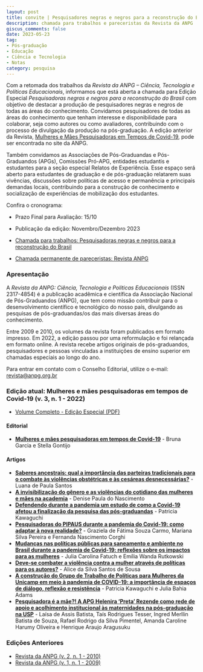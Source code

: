 ```yaml
---
layout: post
title: convite | Pesquisadores negras e negros para a reconstrução do Brasil
description: chamada para trabalhos e pareceristas da Revista da ANPG
giscus_comments: false
date: 2023-05-23
tag:
- Pós-graduação
- Educação
- Ciência e Tecnologia
- Notas
category: pesquisa
---
```


Com a retomada dos trabalhos da *Revista da ANPG – Ciência, Tecnologia e Políticas Educacionais*, informamos que está aberta a chamada para Edição Especial *Pesquisadoras negras e negros para a reconstrução do Brasil* com objetivo de destacar a produção de pesquisadores negras e negros de todas as áreas do conhecimento. <span class="evidence">Convidamos pesquisadores de todas as áreas do conhecimento que tenham interesse e disponibilidade para colaborar, seja como autores ou como avaliadores, contribuindo com o processo de divulgação da produção na pós-graduação</span>. A edição anterior da Revista, [Mulheres e Mães Pesquisadoras em Tempos de Covid-19](https://www.anpg.org.br/08/07/2022/mulheres-cientistas-e-a-pandemia/), pode ser encontrada no site da ANPG. 

Também convidamos as Associações de Pós-Graduandas e Pós-Graduandos (APGs), Comissões Pró-APG, entidades estudantis e estudantes para a seção especial Relatos de Experiência. <span class="evidence">Esse espaço será aberto para estudantes de graduação e de pós-graduação</span> relatarem suas vivências, discussões sobre políticas de acesso e permanência e principais demandas locais, contribuindo para a construção de conhecimento e socialização de experiências de mobilização dos estudantes.

Confira o cronograma: 

- Prazo Final para Avaliação: 15/10
- Publicação da edição: Novembro/Dezembro 2023

- [Chamada para trabalhos: Pesquisadoras negras e negros para a reconstrução do Brasil](https://drive.google.com/file/d/1m9LbhdxokXBzKF2eLJrbymaUtti0bACz/view?usp=sharing)

- [Chamada permanente de pareceristas: Revista ANPG](https://drive.google.com/file/d/1WNKZCHuq-oYNi6qd5cVyQmijMt3-HuF8/view?usp=sharing)

### Apresentação

A *Revista da ANPG: Ciência, Tecnologia e Políticas Educacionais* (ISSN 2317-4854) é a publicação acadêmica e científica da Associação Nacional de Pós-Graduandos (ANPG), que tem como missão contribuir para o desenvolvimento científico e tecnológico do nosso país, divulgando as pesquisas de pós-graduandas/os das mais diversas áreas do conhecimento. 

Entre 2009 e 2010, os volumes da revista foram publicados em formato impresso. Em 2022, a edição passou por uma reformulação e foi relançada em formato online. A revista recebe artigos originais de pós-graduandos, pesquisadores e pessoas vinculadas a instituições de ensino superior em chamadas especiais ao longo do ano.

Para entrar em contato com o Conselho Editorial, utilize o e-mail: [revista@anpg.org.br](mailto:revista@anpg.org.br)


### Edição atual: Mulheres e mães pesquisadoras em tempos de Covid-19 (v. 3, n. 1 - 2022)

- [Volume Completo - Edição Especial (PDF)](https://drive.google.com/file/d/1Gr-yLmlWFneiADLXdZjB2n5ZOUGapHtd/view?usp=sharing)

#### Editorial 

- [**Mulheres e mães pesquisadoras em tempos de Covid-19**](https://drive.google.com/file/d/1kfyPxdcH8R-WJtMUd7y7dTwuAc7PhBaL/view?usp=sharing) - Bruna Garcia e Stella Gontijo

#### Artigos

- [**Saberes ancestrais: qual a importância das parteiras tradicionais para o combate às violências obstétricas e às cesáreas desnecessárias?**](https://drive.google.com/file/d/1l7Rp9awN2gyTbxCsXC3OJZKqIkP5eAO8/view?usp=sharing) - Luana de Paula Santos
- [**A invisibilização do gênero e as violências do cotidiano das mulheres e mães na academia**](https://drive.google.com/file/d/11Ti_oNOPtiHzJd8nLfz1k-kGKP21TF7Z/view?usp=sharing) - Denise Paula do Nascimento
- [**Defendendo durante a pandemia um estudo de como a Covid-19 afetou a finalização da pesquisa das pós-graduandas**](https://drive.google.com/file/d/1Ng2Q5XUo-WLCbHDaat82XPQybXJ606vd/view?usp=sharing) - Patricia Kawaguchi
- [**Pesquisadoras do PIPAUS durante a pandemia do Covid-19: como adaptar à nova realidade?**](https://drive.google.com/file/d/15XjIp37YoEPTdkyhc3v8Fuy81pUmPZCd/view?usp=sharing) - Graziela de Fátima Souza Carmo, Mariana Silva Pereira e Fernanda Nascimento Corghi
- [**Mudanças nas políticas públicas para saneamento e ambiente no Brasil durante a pandemia de Covid-19: reflexões sobre os impactos para as mulheres**](https://drive.google.com/file/d/1O_wocjD7nLFt6ebiX34cdbzk4qxXurS3/view?usp=sharing) - Julia Carolina Fatuch e Emília Wanda Rutkowski
- [**Deve-se combater a violência contra a mulher através de políticas para os autores?**](https://drive.google.com/file/d/1vk1TW9b6jPrin_23FFcADYHU8zgzApMq/view?usp=sharing) - Alice da Silva Santos de Sousa
- [**A construção do Grupo de Trabalho de Políticas para Mulheres da Unicamp em meio à pandemia de COVID-19: a importância de espaços de diálogo, reflexão e resistência**](https://drive.google.com/file/d/1RkwCFTlzt3Tb7Drb4Kdic_g9xURunbtD/view?usp=sharing) - Patricia Kawaguchi e Julia Bahia Adams
- [**Pesquisadora é a mãe?! A APG Helenira ‘Preta’ Rezende como rede de apoio e acolhimento institucional às maternidades na pós-graduação na USP**](https://drive.google.com/file/d/1hJLk8pVSaW4qhfjb8Vj_DCbrb9SkOlKL/view?usp=sharing) - Laísa de Assis Batista, Taís Rodrigues Tesser, Ingred Merllin Batista de Souza, Rafael Rodrigo da Silva Pimentel, Amanda Caroline Harumy Oliveira e Henrique Araujo Aragusuku

### Edições Anteriores

- [Revista da ANPG (v. 2, n. 1 - 2010)](http://issuu.com/anpg/docs/revista_anpg_v2.0)
- [Revista da ANPG (v. 1, n. 1 - 2009)](http://issuu.com/anpg/docs/revista_anpg_v1.0)
